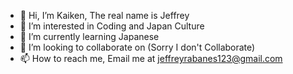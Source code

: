 - 👋 Hi, I’m Kaiken, The real name is Jeffrey
- 👀 I’m interested in Coding and Japan Culture
- 🌱 I’m currently learning Japanese
- 💞️ I’m looking to collaborate on (Sorry I don't Collaborate)
- 📫 How to reach me, Email me at jeffreyrabanes123@gmail.com
